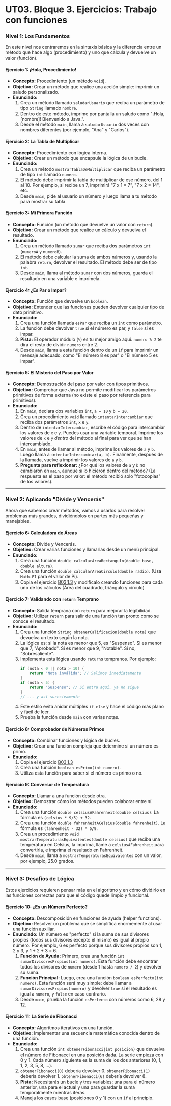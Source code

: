 # UT03. Bloque 3. Ejercicios: Trabajo con funciones

### Nivel 1: Los Fundamentos

En este nivel nos centraremos en la sintaxis básica y la diferencia entre un método que hace algo (procedimiento) y uno que calcula y devuelve un valor (función).

#### **Ejercicio 1: ¡Hola, Procedimiento!**

- **Concepto:** Procedimiento (un método `void`).
- **Objetivo:** Crear un método que realice una acción simple: imprimir un saludo personalizado.
- **Enunciado:**
  1.  Crea un método llamado `saludarUsuario` que reciba un parámetro de tipo `String` llamado `nombre`.
  2.  Dentro de este método, imprime por pantalla un saludo como "¡Hola, [nombre]! Bienvenido a Java.".
  3.  Desde el método `main`, llama a `saludarUsuario` dos veces con nombres diferentes (por ejemplo, "Ana" y "Carlos").

#### **Ejercicio 2: La Tabla de Multiplicar**

- **Concepto:** Procedimiento con lógica interna.
- **Objetivo:** Crear un método que encapsule la lógica de un bucle.
- **Enunciado:**
  1.  Crea un método `mostrarTablaDeMultiplicar` que reciba un parámetro de tipo `int` llamado `numero`.
  2.  El método debe imprimir la tabla de multiplicar de ese número, del 1 al 10. Por ejemplo, si recibe un 7, imprimirá "7 x 1 = 7", "7 x 2 = 14", etc.
  3.  Desde `main`, pide al usuario un número y luego llama a tu método para mostrar su tabla.

#### **Ejercicio 3: Mi Primera Función**

- **Concepto:** Función (un método que devuelve un valor con `return`).
- **Objetivo:** Crear un método que realice un cálculo y devuelva el resultado.
- **Enunciado:**
  1.  Crea un método llamado `sumar` que reciba dos parámetros `int` (`numeroA` y `numeroB`).
  2.  El método debe calcular la suma de ambos números y, usando la palabra `return`, devolver el resultado. El método debe ser de tipo `int`.
  3.  Desde `main`, llama al método `sumar` con dos números, guarda el resultado en una variable e imprímela.

#### **Ejercicio 4: ¿Es Par o Impar?**

- **Concepto:** Función que devuelve un `boolean`.
- **Objetivo:** Entender que las funciones pueden devolver cualquier tipo de dato primitivo.
- **Enunciado:**
  1.  Crea una función llamada `esPar` que reciba un `int` como parámetro.
  2.  La función debe devolver `true` si el número es par, y `false` si es impar.
  3.  **Pista:** El operador módulo (`%`) es tu mejor amigo aquí. `numero % 2` te dirá el resto de dividir `numero` entre 2.
  4.  Desde `main`, llama a esta función dentro de un `if` para imprimir un mensaje adecuado, como "El número 8 es par" o "El número 5 es impar".

#### **Ejercicio 5: El Misterio del Paso por Valor**

- **Concepto:** Demostración del paso por valor con tipos primitivos.
- **Objetivo:** Comprobar que Java no permite modificar los parámetros primitivos de forma externa (no existe el paso por referencia para primitivos).
- **Enunciado:**
  1.  En `main`, declara dos variables `int`, `a = 10` y `b = 20`.
  2.  Crea un procedimiento `void` llamado `intentarIntercambiar` que reciba dos parámetros `int`, `x` e `y`.
  3.  Dentro de `intentarIntercambiar`, escribe el código para intercambiar los valores de `x` e `y`. Puedes usar una variable temporal. Imprime los valores de `x` e `y` _dentro_ del método al final para ver que se han intercambiado.
  4.  En `main`, antes de llamar al método, imprime los valores de `a` y `b`. Luego llama a `intentarIntercambiar(a, b)`. Finalmente, después de la llamada, vuelve a imprimir los valores de `a` y `b`.
  5.  **Pregunta para reflexionar:** ¿Por qué los valores de `a` y `b` no cambiaron en `main`, aunque sí lo hicieron dentro del método? (La respuesta es el paso por valor: el método recibió solo "fotocopias" de los valores).

---

### Nivel 2: Aplicando "Divide y Vencerás"

Ahora que sabemos crear métodos, vamos a usarlos para resolver problemas más grandes, dividiéndolos en partes más pequeñas y manejables.

#### **Ejercicio 6: Calculadora de Áreas**

- **Concepto:** Divide y Vencerás.
- **Objetivo:** Crear varias funciones y llamarlas desde un menú principal.
- **Enunciado:**
  1.  Crea una función `double calcularAreaRectangulo(double base, double altura)`.
  2.  Crea una función `double calcularAreaCirculo(double radio)`. (Usa `Math.PI` para el valor de Pi).
  3.  Copia el ejercicio [B03.1.3](./B03.1.bucles.md#ejercicio-3-menú-de-opciones-sencillo) y modificalo creando funciones para cada uno de los cálculos (Área del cuadrado, triángulo y circulo)

#### **Ejercicio 7: Validando con `return` Temprano**

- **Concepto:** Salida temprana con `return` para mejorar la legibilidad.
- **Objetivo:** Utilizar `return` para salir de una función tan pronto como se conoce el resultado.
- **Enunciado:**
  1.  Crea una función `String obtenerCalificacion(double nota)` que devuelva un texto según la nota.
  2.  La lógica es: si la nota es menor que 5, es "Suspenso". Si es menor que 7, "Aprobado". Si es menor que 9, "Notable". Si no, "Sobresaliente".
  3.  Implementa esta lógica usando `return`s tempranos. Por ejemplo:
      ```java
      if (nota < 0 || nota > 10) {
          return "Nota inválida"; // Salimos inmediatamente
      }
      if (nota < 5) {
          return "Suspenso"; // Si entra aquí, ya no sigue
      }
      // ... y así sucesivamente
      ```
  4.  Este estilo evita anidar múltiples `if-else` y hace el código más plano y fácil de leer.
  5.  Prueba la función desde `main` con varias notas.

#### **Ejercicio 8: Comprobador de Números Primos**

- **Concepto:** Combinar funciones y lógica de bucles.
- **Objetivo:** Crear una función compleja que determine si un número es primo.
- **Enunciado:**
  1.  Copia el ejercicio [B03.1.3](./B03.1.bucles.md#ejercicio-6-comprobador-de-números-primos)
  2.  Crea una función `boolean esPrimo(int numero)`.
  3.  Utiliza esta función para saber si el número es primo o no.

#### **Ejercicio 9: Conversor de Temperatura**

- **Concepto:** Llamar a una función desde otra.
- **Objetivo:** Demostrar cómo los métodos pueden colaborar entre sí.
- **Enunciado:**
  1.  Crea una función `double celsiusAFahrenheit(double celsius)`. La fórmula es `(celsius * 9/5) + 32`.
  2.  Crea una función `double fahrenheitACelsius(double fahrenheit)`. La fórmula es `(fahrenheit - 32) * 5/9`.
  3.  Crea un procedimiento `void mostrarTemperaturasEquivalentes(double celsius)` que reciba una temperatura en Celsius, la imprima, llame a `celsiusAFahrenheit` para convertirla, e imprima el resultado en Fahrenheit.
  4.  Desde `main`, llama a `mostrarTemperaturasEquivalentes` con un valor, por ejemplo, 25.0 grados.

---

### Nivel 3: Desafíos de Lógica

Estos ejercicios requieren pensar más en el algoritmo y en cómo dividirlo en las funciones correctas para que el código quede limpio y funcional.

#### **Ejercicio 10: ¿Es un Número Perfecto?**

- **Concepto:** Descomposición en funciones de ayuda (helper functions).
- **Objetivo:** Resolver un problema que se simplifica enormemente al usar una función auxiliar.
- **Enunciado:** Un número es "perfecto" si la suma de sus divisores propios (todos sus divisores excepto él mismo) es igual al propio número. Por ejemplo, 6 es perfecto porque sus divisores propios son 1, 2 y 3, y 1 + 2 + 3 = 6.
  1.  **Función de Ayuda:** Primero, crea una función `int sumarDivisoresPropios(int numero)`. Esta función debe encontrar todos los divisores de `numero` (desde 1 hasta `numero / 2`) y devolver su suma.
  2.  **Función Principal:** Luego, crea una función `boolean esPerfecto(int numero)`. Esta función será muy simple: debe llamar a `sumarDivisoresPropios(numero)` y devolver `true` si el resultado es igual a `numero`, y `false` en caso contrario.
  3.  Desde `main`, prueba la función `esPerfecto` con números como 6, 28 y 12.

#### **Ejercicio 11: La Serie de Fibonacci**

- **Concepto:** Algoritmos iterativos en una función.
- **Objetivo:** Implementar una secuencia matemática conocida dentro de una función.
- **Enunciado:**
  1.  Crea una función `int obtenerFibonacci(int posicion)` que devuelva el número de Fibonacci en una posición dada. La serie empieza con 0 y 1. Cada número siguiente es la suma de los dos anteriores (0, 1, 1, 2, 3, 5, 8, ...).
  2.  `obtenerFibonacci(0)` debería devolver 0. `obtenerFibonacci(1)` debería devolver 1. `obtenerFibonacci(6)` debería devolver 8.
  3.  **Pista:** Necesitarás un bucle y tres variables: una para el número anterior, una para el actual y una para guardar la suma temporalmente mientras iteras.
  4.  Maneja los casos base (posiciones 0 y 1) con un `if` al principio.

